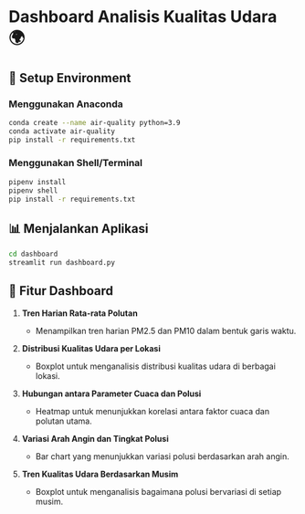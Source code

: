 # Dashboard Analisis Kualitas Udara 🌍

## 🚀 Setup Environment

### Menggunakan Anaconda
```bash
conda create --name air-quality python=3.9
conda activate air-quality
pip install -r requirements.txt
```

### Menggunakan Shell/Terminal
```bash
pipenv install
pipenv shell
pip install -r requirements.txt
```

## 📊 Menjalankan Aplikasi
```bash
cd dashboard
streamlit run dashboard.py
```

## 📌 Fitur Dashboard

1. **Tren Harian Rata-rata Polutan**  
   - Menampilkan tren harian PM2.5 dan PM10 dalam bentuk garis waktu.

2. **Distribusi Kualitas Udara per Lokasi**  
   - Boxplot untuk menganalisis distribusi kualitas udara di berbagai lokasi.

3. **Hubungan antara Parameter Cuaca dan Polusi**  
   - Heatmap untuk menunjukkan korelasi antara faktor cuaca dan polutan utama.

4. **Variasi Arah Angin dan Tingkat Polusi**  
   - Bar chart yang menunjukkan variasi polusi berdasarkan arah angin.

5. **Tren Kualitas Udara Berdasarkan Musim**  
   - Boxplot untuk menganalisis bagaimana polusi bervariasi di setiap musim.
